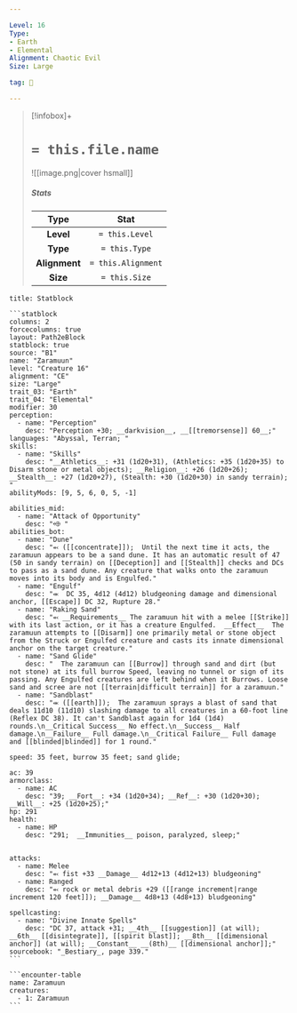 ```yaml
---

Level: 16
Type:
- Earth
- Elemental
Alignment: Chaotic Evil
Size: Large

tag: 👹

---
```


> [!infobox]+
> #  `= this.file.name`
> ![[image.png|cover hsmall]]
> ##### Stats
> Type | Stat |
> :---:|:---:|
> **Level** | `= this.Level` |
> **Type** | `= this.Type` |
> **Alignment** | `= this.Alignment` |
> **Size** | `= this.Size` |



````ad-info
title: Statblock

```statblock
columns: 2
forcecolumns: true
layout: Path2eBlock
statblock: true
source: "B1"
name: "Zaramuun"
level: "Creature 16"
alignment: "CE"
size: "Large"
trait_03: "Earth"
trait_04: "Elemental"
modifier: 30
perception:
  - name: "Perception"
    desc: "Perception +30; __darkvision__, __[[tremorsense]] 60__;"
languages: "Abyssal, Terran; "
skills:
  - name: "Skills"
    desc: "__Athletics__: +31 (1d20+31), (Athletics: +35 (1d20+35) to Disarm stone or metal objects); __Religion__: +26 (1d20+26); __Stealth__: +27 (1d20+27), (Stealth: +30 (1d20+30) in sandy terrain); "
abilityMods: [9, 5, 6, 0, 5, -1]

abilities_mid:
  - name: "Attack of Opportunity"
    desc: "⬲ "
abilities_bot:
  - name: "Dune"
    desc: "⬻ ([[concentrate]]);  Until the next time it acts, the zaramuun appears to be a sand dune. It has an automatic result of 47 (50 in sandy terrain) on [[Deception]] and [[Stealth]] checks and DCs to pass as a sand dune. Any creature that walks onto the zaramuun moves into its body and is Engulfed."
  - name: "Engulf"
    desc: "⬺  DC 35, 4d12 (4d12) bludgeoning damage and dimensional anchor, [[Escape]] DC 32, Rupture 28."
  - name: "Raking Sand"
    desc: "⬻ __Requirements__ The zaramuun hit with a melee [[Strike]] with its last action, or it has a creature Engulfed.  __Effect__  The zaramuun attempts to [[Disarm]] one primarily metal or stone object from the Struck or Engulfed creature and casts its innate dimensional anchor on the target creature."
  - name: "Sand Glide"
    desc: "  The zaramuun can [[Burrow]] through sand and dirt (but not stone) at its full burrow Speed, leaving no tunnel or sign of its passing. Any Engulfed creatures are left behind when it Burrows. Loose sand and scree are not [[terrain|difficult terrain]] for a zaramuun."
  - name: "Sandblast"
    desc: "⬺ ([[earth]]);  The zaramuun sprays a blast of sand that deals 11d10 (11d10) slashing damage to all creatures in a 60-foot line (Reflex DC 38). It can't Sandblast again for 1d4 (1d4) rounds.\n__Critical Success__ No effect.\n__Success__ Half damage.\n__Failure__ Full damage.\n__Critical Failure__ Full damage and [[blinded|blinded]] for 1 round."

speed: 35 feet, burrow 35 feet; sand glide;

ac: 39
armorclass:
  - name: AC
    desc: "39; __Fort__: +34 (1d20+34); __Ref__: +30 (1d20+30); __Will__: +25 (1d20+25);"
hp: 291
health:
  - name: HP
    desc: "291;  __Immunities__ poison, paralyzed, sleep;"


attacks:
  - name: Melee
    desc: "⬻ fist +33 __Damage__ 4d12+13 (4d12+13) bludgeoning"
  - name: Ranged
    desc: "⬻ rock or metal debris +29 ([[range increment|range increment 120 feet]]); __Damage__ 4d8+13 (4d8+13) bludgeoning"

spellcasting:
  - name: "Divine Innate Spells"
    desc: "DC 37, attack +31; __4th__ [[suggestion]] (at will); __6th__ [[disintegrate]], [[spirit blast]]; __8th__ [[dimensional anchor]] (at will); __Constant__ __(8th)__ [[dimensional anchor]];"
sourcebook: "_Bestiary_, page 339."
```

```encounter-table
name: Zaramuun
creatures:
  - 1: Zaramuun
```

````


